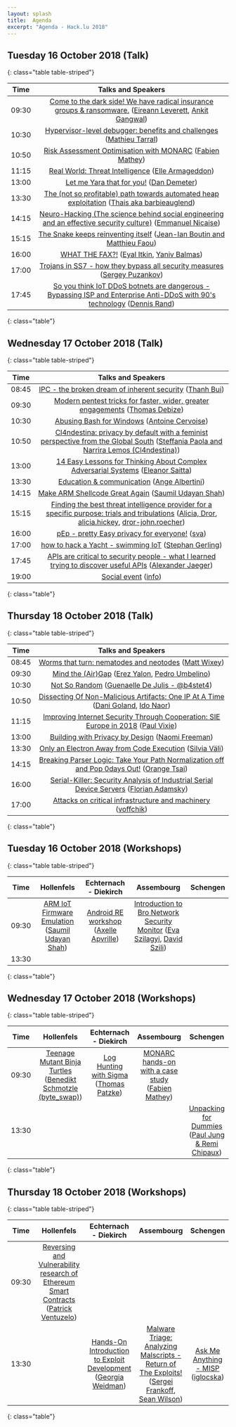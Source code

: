 ```yaml
---
layout: splash
title:  Agenda
excerpt: "Agenda - Hack.lu 2018"
---
```



## Tuesday 16 October 2018 (Talk)

{: class="table table-striped"}

| Time | Talks and Speakers |
|:----:|:------------------:|
| 09:30 | [Come to the dark side! We have radical insurance groups & ransomware.](http://2017.hack.lu/talks/#Come+to+the+dark+side%21+We+have+radical+insurance+groups+%26+ransomware.) ([Eireann Leverett](http://2017.hack.lu/talks/#Eireann+Leverett), [Ankit Gangwal](http://2017.hack.lu/talks/#Ankit+Gangwal)) |
| 10:30 | [Hypervisor-level debugger: benefits and challenges](http://2017.hack.lu/talks/#Hypervisor-level+debugger%3A+benefits+and+challenges) ([Mathieu Tarral](http://2017.hack.lu/talks/#Mathieu+Tarral)) |
| 10:50 | [Risk Assessment Optimisation with MONARC](http://2017.hack.lu/talks/#Risk+Assessment+Optimisation+with+MONARC) ([Fabien Mathey](http://2017.hack.lu/talks/#Fabien+Mathey)) |
| 11:15 | [Real World: Threat Intelligence](http://2017.hack.lu/talks/#Real+World%3A+Threat+Intelligence) ([Elle Armageddon](http://2017.hack.lu/talks/#Elle+Armageddon)) |
| 13:00 | [Let me Yara that for you!](http://2017.hack.lu/talks/#Let+me+Yara+that+for+you%21) ([Dan Demeter](http://2017.hack.lu/talks/#Dan+Demeter)) |
| 13:30 | [The (not so profitable) path towards automated heap exploitation](http://2017.hack.lu/talks/#The+%28not+so+profitable%29+path+towards+automated+heap+exploitation) ([Thais aka barbieauglend](http://2017.hack.lu/talks/#Thais+aka+barbieauglend)) |
| 14:15 | [Neuro-Hacking (The science behind social engineering and an effective security culture)](http://2017.hack.lu/talks/#Neuro-Hacking+%28The+science+behind+social+engineering+and+an+effective+security+culture%29) ([Emmanuel Nicaise](http://2017.hack.lu/talks/#Emmanuel+Nicaise)) |
| 15:15 | [The Snake keeps reinventing itself](http://2017.hack.lu/talks/#The+Snake+keeps+reinventing+itself) ([Jean-Ian Boutin and Matthieu Faou](http://2017.hack.lu/talks/#Jean-Ian+Boutin+and+Matthieu+Faou)) |
| 16:00 | [WHAT THE FAX?!](http://2017.hack.lu/talks/#WHAT+THE+FAX%3F%21) ([Eyal Itkin](http://2017.hack.lu/talks/#Eyal+Itkin), [Yaniv Balmas](http://2017.hack.lu/talks/#Yaniv+Balmas)) |
| 17:00 | [Trojans in SS7 - how they bypass all security measures](http://2017.hack.lu/talks/#Trojans+in+SS7+-+how+they+bypass+all+security+measures) ([Sergey Puzankov](http://2017.hack.lu/talks/#Sergey+Puzankov)) |
| 17:45 | [So you think IoT DDoS botnets are dangerous - Bypassing ISP and Enterprise Anti-DDoS with 90's technology](http://2017.hack.lu/talks/#So+you+think+IoT+DDoS+botnets+are+dangerous+-+Bypassing+ISP+and+Enterprise+Anti-DDoS+with+90%27s+technology) ([Dennis Rand](http://2017.hack.lu/talks/#Dennis+Rand)) |
{: class="table"}


## Wednesday 17 October 2018 (Talk)

{: class="table table-striped"}

| Time | Talks and Speakers |
|:----:|:------------------:|
| 08:45 | [IPC - the broken dream of inherent security](http://2017.hack.lu/talks/#IPC+-+the+broken+dream+of+inherent+security) ([Thanh Bui](http://2017.hack.lu/talks/#Thanh+Bui)) |
| 09:30 | [Modern pentest tricks for faster, wider, greater engagements](http://2017.hack.lu/talks/#Modern+pentest+tricks+for+faster%2C+wider%2C+greater+engagements) ([Thomas Debize](http://2017.hack.lu/talks/#Thomas+Debize)) |
| 10:30 | [Abusing Bash for Windows](http://2017.hack.lu/talks/#Abusing+Bash+for+Windows) ([Antoine Cervoise](http://2017.hack.lu/talks/#Antoine+Cervoise)) |
| 10:50 | [Cl4ndestina: privacy by default with a feminist perspective from the Global South](http://2017.hack.lu/talks/#Cl4ndestina%3A+privacy+by+default+with+a+feminist+perspective+from+the+Global+South) ([Steffania Paola and Narrira Lemos (Cl4ndestina)](http://2017.hack.lu/talks/#Steffania+Paola+and+Narrira+Lemos+%28Cl4ndestina%29)) |
| 13:00 | [14 Easy Lessons for Thinking About Complex Adversarial Systems](http://2017.hack.lu/talks/#14+Easy+Lessons+for+Thinking+About+Complex+Adversarial+Systems) ([Eleanor Saitta](http://2017.hack.lu/talks/#Eleanor+Saitta)) |
| 13:30 | [Education & communication](http://2017.hack.lu/talks/#Education+%26+communication) ([Ange Albertini](http://2017.hack.lu/talks/#Ange+Albertini)) |
| 14:15 | [Make ARM Shellcode Great Again](http://2017.hack.lu/talks/#Make+ARM+Shellcode+Great+Again) ([Saumil Udayan Shah](http://2017.hack.lu/talks/#Saumil+Udayan+Shah)) |
| 15:15 | [Finding the best threat intelligence provider for a specific purpose: trials and tribulations](http://2017.hack.lu/talks/#Finding+the+best+threat+intelligence+provider+for+a+specific+purpose%3A+trials+and+tribulations) ([Alicia, Dror](http://2017.hack.lu/talks/#Alicia%2C+Dror), [alicia.hickey](http://2017.hack.lu/talks/#alicia.hickey), [dror-john.roecher](http://2017.hack.lu/talks/#dror-john.roecher)) |
| 16:00 | [pEp - pretty Easy privacy for everyone!](http://2017.hack.lu/talks/#pEp+-+pretty+Easy+privacy+for+everyone%21) ([sva](http://2017.hack.lu/talks/#sva)) |
| 17:00 | [how to hack a Yacht - swimming IoT](http://2017.hack.lu/talks/#how+to+hack+a+Yacht+-+swimming+IoT) ([Stephan Gerling](http://2017.hack.lu/talks/#Stephan+Gerling)) |
| 17:45 | [APIs are critical to security people - what I learned trying to discover useful APIs](http://2017.hack.lu/talks/#APIs+are+critical+to+security+people+-+what+I+learned+trying+to+discover+useful+APIs) ([Alexander Jaeger](http://2017.hack.lu/talks/#Alexander+Jaeger)) |
| 19:00 | [Social event](http://2017.hack.lu/talks/#Social+event) ([info](http://2017.hack.lu/talks/#info)) |
{: class="table"}


## Thursday 18 October 2018 (Talk)

{: class="table table-striped"}

| Time | Talks and Speakers |
|:----:|:------------------:|
| 08:45 | [Worms that turn: nematodes and neotodes](http://2017.hack.lu/talks/#Worms+that+turn%3A+nematodes+and+neotodes) ([Matt Wixey](http://2017.hack.lu/talks/#Matt+Wixey)) |
| 09:30 | [Mind the (Air)Gap](http://2017.hack.lu/talks/#Mind+the+%28Air%29Gap) ([Erez Yalon](http://2017.hack.lu/talks/#Erez+Yalon), [Pedro Umbelino](http://2017.hack.lu/talks/#Pedro+Umbelino)) |
| 10:30 | [Not So Random](http://2017.hack.lu/talks/#Not+So+Random) ([Guenaelle De Julis - @b4stet4](http://2017.hack.lu/talks/#Guenaelle+De+Julis+-+%40b4stet4)) |
| 10:50 | [Dissecting Of Non-Malicious Artifacts: One IP At A Time](http://2017.hack.lu/talks/#Dissecting+Of+Non-Malicious+Artifacts%3A+One+IP+At+A+Time) ([Dani Goland](http://2017.hack.lu/talks/#Dani+Goland), [Ido Naor](http://2017.hack.lu/talks/#Ido+Naor)) |
| 11:15 | [Improving Internet Security Through Cooperation: SIE Europe in 2018](http://2017.hack.lu/talks/#Improving+Internet+Security+Through+Cooperation%3A+SIE+Europe+in+2018) ([Paul Vixie](http://2017.hack.lu/talks/#Paul+Vixie)) |
| 13:00 | [Building with Privacy by Design](http://2017.hack.lu/talks/#Building+with+Privacy+by+Design) ([Naomi Freeman](http://2017.hack.lu/talks/#Naomi+Freeman)) |
| 13:30 | [Only an Electron Away from Code Execution](http://2017.hack.lu/talks/#Only+an+Electron+Away+from+Code+Execution) ([Silvia Väli](http://2017.hack.lu/talks/#Silvia+V%C3%A4li)) |
| 14:15 | [Breaking Parser Logic: Take Your Path Normalization off and Pop 0days Out!](http://2017.hack.lu/talks/#Breaking+Parser+Logic%3A+Take+Your+Path+Normalization+off+and+Pop+0days+Out%21) ([Orange Tsai](http://2017.hack.lu/talks/#Orange+Tsai)) |
| 16:00 | [Serial-Killer: Security Analysis of Industrial Serial Device Servers](http://2017.hack.lu/talks/#Serial-Killer%3A+Security+Analysis+of+Industrial+Serial+Device+Servers) ([Florian Adamsky](http://2017.hack.lu/talks/#Florian+Adamsky)) |
| 17:00 | [Attacks on critical infrastructure and machinery](http://2017.hack.lu/talks/#Attacks+on+critical+infrastructure+and+machinery) ([voffchik](http://2017.hack.lu/talks/#voffchik)) |
{: class="table"}

## Tuesday 16 October 2018 (Workshops)

{: class="table table-striped"}

| Time | Hollenfels | Echternach - Diekirch | Assembourg | Schengen |
|:----:|:----------:|:---------------------:|:----------:|:--------:|
| 09:30 |[ARM IoT Firmware Emulation](http://2017.hack.lu/talks/#ARM+IoT+Firmware+Emulation) ([Saumil Udayan Shah](http://2017.hack.lu/talks/#Saumil+Udayan+Shah)) |[Android RE workshop](http://2017.hack.lu/talks/#Android+RE+workshop) ([Axelle Apvrille](http://2017.hack.lu/talks/#Axelle+Apvrille)) |[Introduction to Bro Network Security Monitor](http://2017.hack.lu/talks/#Introduction+to+Bro+Network+Security+Monitor) ([Eva Szilagyi](http://2017.hack.lu/talks/#Eva+Szilagyi), [David Szili](http://2017.hack.lu/talks/#David+Szili)) ||
| 13:30 |||||
{: class="table"}


## Wednesday 17 October 2018 (Workshops)

{: class="table table-striped"}

| Time | Hollenfels | Echternach - Diekirch | Assembourg | Schengen |
|:----:|:----------:|:---------------------:|:----------:|:--------:|
| 09:30 |[Teenage Mutant Binja Turtles](http://2017.hack.lu/talks/#Teenage+Mutant+Binja+Turtles) ([Benedikt Schmotzle (byte_swap)](http://2017.hack.lu/talks/#Benedikt+Schmotzle+%28byte_swap%29)) |[Log Hunting with Sigma](http://2017.hack.lu/talks/#Log+Hunting+with+Sigma) ([Thomas Patzke](http://2017.hack.lu/talks/#Thomas+Patzke)) |[MONARC hands-on with a case study](http://2017.hack.lu/talks/#MONARC+hands-on+with+a+case+study) ([Fabien Mathey](http://2017.hack.lu/talks/#Fabien+Mathey)) ||
| 13:30 ||||[Unpacking for Dummies](http://2017.hack.lu/talks/#Unpacking+for+Dummies) ([Paul Jung & Remi Chipaux](http://2017.hack.lu/talks/#Paul+Jung+%26+Remi+Chipaux)) |
{: class="table"}


## Thursday 18 October 2018 (Workshops)

{: class="table table-striped"}

| Time | Hollenfels | Echternach - Diekirch | Assembourg | Schengen |
|:----:|:----------:|:---------------------:|:----------:|:--------:|
| 09:30 |[Reversing and Vulnerability research of Ethereum Smart Contracts](http://2017.hack.lu/talks/#Reversing+and+Vulnerability+research+of+Ethereum+Smart+Contracts) ([Patrick Ventuzelo](http://2017.hack.lu/talks/#Patrick+Ventuzelo)) ||||
| 13:30 ||[Hands-On Introduction to Exploit Development](http://2017.hack.lu/talks/#Hands-On+Introduction+to+Exploit+Development) ([Georgia Weidman](http://2017.hack.lu/talks/#Georgia+Weidman)) |[Malware Triage: Analyzing Malscripts - Return of The Exploits!](http://2017.hack.lu/talks/#Malware+Triage%3A+Analyzing+Malscripts+-+Return+of+The+Exploits%21) ([Sergei Frankoff](http://2017.hack.lu/talks/#Sergei+Frankoff), [Sean Wilson](http://2017.hack.lu/talks/#Sean+Wilson)) |[Ask Me Anything - MISP](http://2017.hack.lu/talks/#Ask+Me+Anything+-+MISP) ([iglocska](http://2017.hack.lu/talks/#iglocska)) |
{: class="table"}